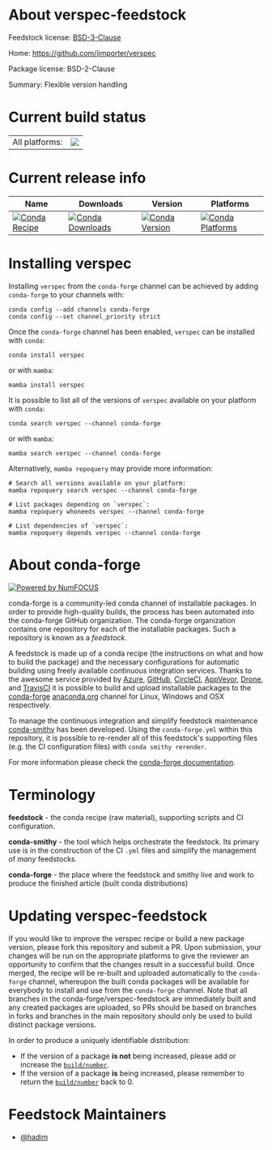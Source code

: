 About verspec-feedstock
=======================

Feedstock license: [BSD-3-Clause](https://github.com/conda-forge/verspec-feedstock/blob/main/LICENSE.txt)

Home: https://github.com/jimporter/verspec

Package license: BSD-2-Clause

Summary: Flexible version handling

Current build status
====================


<table><tr><td>All platforms:</td>
    <td>
      <a href="https://dev.azure.com/conda-forge/feedstock-builds/_build/latest?definitionId=12416&branchName=main">
        <img src="https://dev.azure.com/conda-forge/feedstock-builds/_apis/build/status/verspec-feedstock?branchName=main">
      </a>
    </td>
  </tr>
</table>

Current release info
====================

| Name | Downloads | Version | Platforms |
| --- | --- | --- | --- |
| [![Conda Recipe](https://img.shields.io/badge/recipe-verspec-green.svg)](https://anaconda.org/conda-forge/verspec) | [![Conda Downloads](https://img.shields.io/conda/dn/conda-forge/verspec.svg)](https://anaconda.org/conda-forge/verspec) | [![Conda Version](https://img.shields.io/conda/vn/conda-forge/verspec.svg)](https://anaconda.org/conda-forge/verspec) | [![Conda Platforms](https://img.shields.io/conda/pn/conda-forge/verspec.svg)](https://anaconda.org/conda-forge/verspec) |

Installing verspec
==================

Installing `verspec` from the `conda-forge` channel can be achieved by adding `conda-forge` to your channels with:

```
conda config --add channels conda-forge
conda config --set channel_priority strict
```

Once the `conda-forge` channel has been enabled, `verspec` can be installed with `conda`:

```
conda install verspec
```

or with `mamba`:

```
mamba install verspec
```

It is possible to list all of the versions of `verspec` available on your platform with `conda`:

```
conda search verspec --channel conda-forge
```

or with `mamba`:

```
mamba search verspec --channel conda-forge
```

Alternatively, `mamba repoquery` may provide more information:

```
# Search all versions available on your platform:
mamba repoquery search verspec --channel conda-forge

# List packages depending on `verspec`:
mamba repoquery whoneeds verspec --channel conda-forge

# List dependencies of `verspec`:
mamba repoquery depends verspec --channel conda-forge
```


About conda-forge
=================

[![Powered by
NumFOCUS](https://img.shields.io/badge/powered%20by-NumFOCUS-orange.svg?style=flat&colorA=E1523D&colorB=007D8A)](https://numfocus.org)

conda-forge is a community-led conda channel of installable packages.
In order to provide high-quality builds, the process has been automated into the
conda-forge GitHub organization. The conda-forge organization contains one repository
for each of the installable packages. Such a repository is known as a *feedstock*.

A feedstock is made up of a conda recipe (the instructions on what and how to build
the package) and the necessary configurations for automatic building using freely
available continuous integration services. Thanks to the awesome service provided by
[Azure](https://azure.microsoft.com/en-us/services/devops/), [GitHub](https://github.com/),
[CircleCI](https://circleci.com/), [AppVeyor](https://www.appveyor.com/),
[Drone](https://cloud.drone.io/welcome), and [TravisCI](https://travis-ci.com/)
it is possible to build and upload installable packages to the
[conda-forge](https://anaconda.org/conda-forge) [anaconda.org](https://anaconda.org/)
channel for Linux, Windows and OSX respectively.

To manage the continuous integration and simplify feedstock maintenance
[conda-smithy](https://github.com/conda-forge/conda-smithy) has been developed.
Using the ``conda-forge.yml`` within this repository, it is possible to re-render all of
this feedstock's supporting files (e.g. the CI configuration files) with ``conda smithy rerender``.

For more information please check the [conda-forge documentation](https://conda-forge.org/docs/).

Terminology
===========

**feedstock** - the conda recipe (raw material), supporting scripts and CI configuration.

**conda-smithy** - the tool which helps orchestrate the feedstock.
                   Its primary use is in the construction of the CI ``.yml`` files
                   and simplify the management of *many* feedstocks.

**conda-forge** - the place where the feedstock and smithy live and work to
                  produce the finished article (built conda distributions)


Updating verspec-feedstock
==========================

If you would like to improve the verspec recipe or build a new
package version, please fork this repository and submit a PR. Upon submission,
your changes will be run on the appropriate platforms to give the reviewer an
opportunity to confirm that the changes result in a successful build. Once
merged, the recipe will be re-built and uploaded automatically to the
`conda-forge` channel, whereupon the built conda packages will be available for
everybody to install and use from the `conda-forge` channel.
Note that all branches in the conda-forge/verspec-feedstock are
immediately built and any created packages are uploaded, so PRs should be based
on branches in forks and branches in the main repository should only be used to
build distinct package versions.

In order to produce a uniquely identifiable distribution:
 * If the version of a package **is not** being increased, please add or increase
   the [``build/number``](https://docs.conda.io/projects/conda-build/en/latest/resources/define-metadata.html#build-number-and-string).
 * If the version of a package **is** being increased, please remember to return
   the [``build/number``](https://docs.conda.io/projects/conda-build/en/latest/resources/define-metadata.html#build-number-and-string)
   back to 0.

Feedstock Maintainers
=====================

* [@hadim](https://github.com/hadim/)

